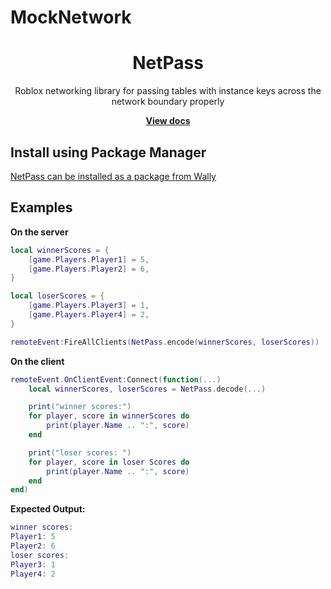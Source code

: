 # MockNetwork
<div align="center">
	<h1>NetPass</h1>
	<p>Roblox networking library for passing tables with instance keys across the network boundary properly</p>
	<a href="https://revvy02.github.io/NetPass/"><strong>View docs</strong></a>
</div>
<!--moonwave-hide-before-this-line-->

## Install using Package Manager
[NetPass can be installed as a package from Wally](https://wally.run/package/revvy02/netpass)

## Examples
**On the server**
```lua
local winnerScores = {
    [game.Players.Player1] = 5,
    [game.Players.Player2] = 6,
}

local loserScores = {
    [game.Players.Player3] = 1,
    [game.Players.Player4] = 2,
}

remoteEvent:FireAllClients(NetPass.encode(winnerScores, loserScores))
```
**On the client**
```lua
remoteEvent.OnClientEvent:Connect(function(...)
    local winnerScores, loserScores = NetPass.decode(...)

    print("winner scores:")
    for player, score in winnerScores do
        print(player.Name .. ":", score)
    end

    print("loser scores: ")
    for player, score in loser Scores do
        print(player.Name .. ":", score)
    end
end)
```
**Expected Output:**
```lua
winner scores: 
Player1: 5
Player2: 6
loser scores:
Player3: 1
Player4: 2
```